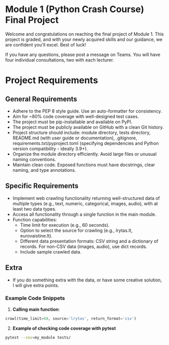 # Module 1 (Python Crash Course) Final Project

Welcome and congratulations on reaching the final project of Module 1. This project is graded, and with your newly acquired skills and our guidance, we are confident you'll excel. Best of luck!

If you have any questions, please post a message on Teams. You will have four individual consultations, two with each lecturer.

# Project Requirements

## General Requirements
- Adhere to the PEP 8 style guide. Use an auto-formatter for consistency.
- Aim for ~80% code coverage with well-designed test cases.
- The project must be pip-installable and available on PyPI.
- The project must be publicly available on GitHub with a clean Git history.
- Project structure should include: module directory, tests directory, README.md (with user guide or documentation), .gitignore, requirements.txt/pyproject.toml (specifying dependencies and Python version compatibility - ideally 3.9+).
- Organize the module directory efficiently. Avoid large files or unusual naming conventions.
- Maintain clean code. Exposed functions must have docstrings, clear naming, and type annotations.

## Specific Requirements
- Implement web crawling functionality returning well-structured data of multiple types (e.g., text, numeric, categorical, images, audio), with at least two data types.
- Access all functionality through a single function in the main module.
- Function capabilities:
  - Time limit for execution (e.g., 60 seconds).
  - Option to select the source for crawling (e.g., lrytas.lt, eurovaistine.lt). 
  - Different data presentation formats: CSV string and a dictionary of records. For non-CSV data (images, audio), use dict records.
  - Include sample crawled data.

## Extra
- If you do something extra with the data, or have some creative solution, I will give extra points.

### Example Code Snippets

1. **Calling main function**:

```python
crawl(time_limit=60, source='lrytas', return_format='csv')
```
2. **Example of checking code coverage with pytest**    

```bash
pytest --cov=my_module tests/
```
